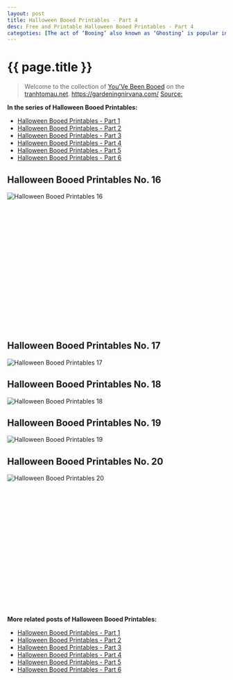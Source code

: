 ```yaml
---
layout: post
title: Halloween Booed Printables - Part 4
desc: Free and Printable Halloween Booed Printables - Part 4
categoties: [The act of ‘Booing’ also known as ‘Ghosting’ is popular in our neighborhood and it goes something like this: Someone rings your doorbell after dark. (This already sounds ominous, right?) You look out the window and no-one is there. (Scary, still). Your kids get a bit nervous, but when you finally check outside, a Halloween surprise awaits you.  Over the years our boys received small toys, candy treats, light-up wands and even Halloween liquid soap.]
---
```

{{ page.title }}
================
> Welcome to the collection of [You'Ve Been Booed](http://tranhtomau.net/) on the [tranhtomau.net](http://tranhtomau.net/). https://gardeningnirvana.com/ [Source: ]()

**In the series of Halloween Booed Printables:**

* [Halloween Booed Printables - Part 1](http://tranhtomau.net/2018/09/13/Halloween-Booed-Printables-part-1.html)
* [Halloween Booed Printables - Part 2](http://tranhtomau.net/2018/09/13/Halloween-Booed-Printables-part-2.html)
* [Halloween Booed Printables - Part 3](http://tranhtomau.net/2018/09/13/Halloween-Booed-Printables-part-3.html)
* [Halloween Booed Printables - Part 4](http://tranhtomau.net/2018/09/13/Halloween-Booed-Printables-part-4.html)
* [Halloween Booed Printables - Part 5](http://tranhtomau.net/2018/09/13/Halloween-Booed-Printables-part-5.html)
* [Halloween Booed Printables - Part 6](http://tranhtomau.net/2018/09/13/Halloween-Booed-Printables-part-6.html)

## Halloween Booed Printables No. 16
![Halloween Booed Printables 16](http://tranhtomau.net/img2/Halloween-Booed-Printables%20(16).jpg "Halloween Booed Printables 16")

<script async src="//pagead2.googlesyndication.com/pagead/js/adsbygoogle.js"></script><!-- Texxtonly --><ins class="adsbygoogle" style="display:inline-block;width:336px;height:280px" data-ad-client="ca-pub-6753140515841889" data-ad-slot="3207852233"></ins><script>(adsbygoogle = window.adsbygoogle || []).push({}); </script>

## Halloween Booed Printables No. 17
![Halloween Booed Printables 17](http://tranhtomau.net/img2/Halloween-Booed-Printables%20(17).jpg "Halloween Booed Printables 17")

## Halloween Booed Printables No. 18
![Halloween Booed Printables 18](http://tranhtomau.net/img2/Halloween-Booed-Printables%20(18).jpg "Halloween Booed Printables 18")

## Halloween Booed Printables No. 19
![Halloween Booed Printables 19](http://tranhtomau.net/img2/Halloween-Booed-Printables%20(19).jpg "Halloween Booed Printables 19")

## Halloween Booed Printables No. 20
![Halloween Booed Printables 20](http://tranhtomau.net/img2/Halloween-Booed-Printables%20(20).jpg "Halloween Booed Printables 20")

<script async src="//pagead2.googlesyndication.com/pagead/js/adsbygoogle.js"></script><!-- Texxtonly --><ins class="adsbygoogle" style="display:inline-block;width:336px;height:280px" data-ad-client="ca-pub-6753140515841889" data-ad-slot="3207852233"></ins><script>(adsbygoogle = window.adsbygoogle || []).push({}); </script>

**More related posts of Halloween Booed Printables:**

* [Halloween Booed Printables - Part 1](http://tranhtomau.net/2018/09/13/Halloween-Booed-Printables-part-1.html)
* [Halloween Booed Printables - Part 2](http://tranhtomau.net/2018/09/13/Halloween-Booed-Printables-part-2.html)
* [Halloween Booed Printables - Part 3](http://tranhtomau.net/2018/09/13/Halloween-Booed-Printables-part-3.html)
* [Halloween Booed Printables - Part 4](http://tranhtomau.net/2018/09/13/Halloween-Booed-Printables-part-4.html)
* [Halloween Booed Printables - Part 5](http://tranhtomau.net/2018/09/13/Halloween-Booed-Printables-part-5.html)
* [Halloween Booed Printables - Part 6](http://tranhtomau.net/2018/09/13/Halloween-Booed-Printables-part-6.html)

